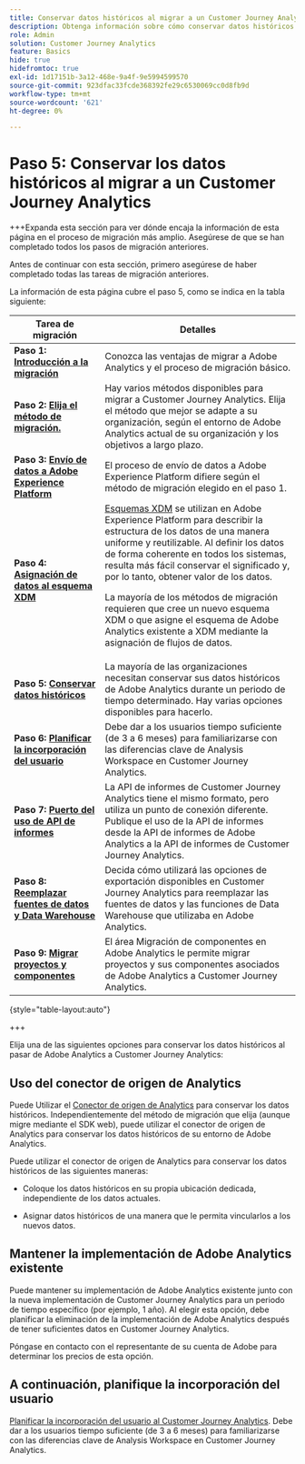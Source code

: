 ```yaml
---
title: Conservar datos históricos al migrar a un Customer Journey Analytics
description: Obtenga información sobre cómo conservar datos históricos al migrar a Customer Journey Analytics
role: Admin
solution: Customer Journey Analytics
feature: Basics
hide: true
hidefromtoc: true
exl-id: 1d17151b-3a12-468e-9a4f-9e5994599570
source-git-commit: 923dfac33fcde368392fe29c6530069cc0d8fb9d
workflow-type: tm+mt
source-wordcount: '621'
ht-degree: 0%

---
```


# Paso 5: Conservar los datos históricos al migrar a un Customer Journey Analytics

+++Expanda esta sección para ver dónde encaja la información de esta página en el proceso de migración más amplio. Asegúrese de que se han completado todos los pasos de migración anteriores.

Antes de continuar con esta sección, primero asegúrese de haber completado todas las tareas de migración anteriores.

La información de esta página cubre el paso 5, como se indica en la tabla siguiente:

| Tarea de migración | Detalles |
|---------|----------|
| **Paso 1: [Introducción a la migración](/help/getting-started/cja-migration/cja-migration-getstarted.md)** | Conozca las ventajas de migrar a Adobe Analytics y el proceso de migración básico. |
| **Paso 2: [Elija el método de migración.](/help/getting-started/cja-migration/cja-migration-method.md)** | Hay varios métodos disponibles para migrar a Customer Journey Analytics. Elija el método que mejor se adapte a su organización, según el entorno de Adobe Analytics actual de su organización y los objetivos a largo plazo. |
| **Paso 3: [Envío de datos a Adobe Experience Platform](/help/getting-started/cja-migration/cja-migration-send-to-platform.md)** | El proceso de envío de datos a Adobe Experience Platform difiere según el método de migración elegido en el paso 1. |
| **Paso 4: [Asignación de datos al esquema XDM](/help/getting-started/cja-migration/cja-migration-xdm.md)** | [Esquemas XDM](https://experienceleague.adobe.com/en/docs/experience-platform/xdm/home#xdm-schemas) se utilizan en Adobe Experience Platform para describir la estructura de los datos de una manera uniforme y reutilizable. Al definir los datos de forma coherente en todos los sistemas, resulta más fácil conservar el significado y, por lo tanto, obtener valor de los datos.<p>La mayoría de los métodos de migración requieren que cree un nuevo esquema XDM o que asigne el esquema de Adobe Analytics existente a XDM mediante la asignación de flujos de datos.</p> |
| <span class="preview">**Paso 5: [Conservar datos históricos](/help/getting-started/cja-migration/cja-migration-historical-data.md)**</span> | <span class="preview">La mayoría de las organizaciones necesitan conservar sus datos históricos de Adobe Analytics durante un periodo de tiempo determinado. Hay varias opciones disponibles para hacerlo.</span> |
| **Paso 6: [Planificar la incorporación del usuario](/help/getting-started/cja-migration/cja-migration-onboarding.md)** | Debe dar a los usuarios tiempo suficiente (de 3 a 6 meses) para familiarizarse con las diferencias clave de Analysis Workspace en Customer Journey Analytics. |
| **Paso 7: [Puerto del uso de API de informes](/help/getting-started/cja-migration/cja-migration-api.md)** | La API de informes de Customer Journey Analytics tiene el mismo formato, pero utiliza un punto de conexión diferente. Publique el uso de la API de informes desde la API de informes de Adobe Analytics a la API de informes de Customer Journey Analytics. |
| **Paso 8: [Reemplazar fuentes de datos y Data Warehouse](/help/getting-started/cja-migration/cja-migration-export-options.md)** | Decida cómo utilizará las opciones de exportación disponibles en Customer Journey Analytics para reemplazar las fuentes de datos y las funciones de Data Warehouse que utilizaba en Adobe Analytics. |
| **Paso 9: [Migrar proyectos y componentes](/help/getting-started/cja-migration/cja-migration-projects.md)** | El área Migración de componentes en Adobe Analytics le permite migrar proyectos y sus componentes asociados de Adobe Analytics a Customer Journey Analytics. |

{style="table-layout:auto"}

+++

Elija una de las siguientes opciones para conservar los datos históricos al pasar de Adobe Analytics a Customer Journey Analytics:

## Uso del conector de origen de Analytics

Puede Utilizar el [Conector de origen de Analytics](/help/data-ingestion/analytics.md) para conservar los datos históricos. Independientemente del método de migración que elija (aunque migre mediante el SDK web), puede utilizar el conector de origen de Analytics para conservar los datos históricos de su entorno de Adobe Analytics.

Puede utilizar el conector de origen de Analytics para conservar los datos históricos de las siguientes maneras:

* Coloque los datos históricos en su propia ubicación dedicada, independiente de los datos actuales.

* Asignar datos históricos de una manera que le permita vincularlos a los nuevos datos. <!-- Possible? Explain -->

## Mantener la implementación de Adobe Analytics existente

Puede mantener su implementación de Adobe Analytics existente junto con la nueva implementación de Customer Journey Analytics para un periodo de tiempo específico (por ejemplo, 1 año). Al elegir esta opción, debe planificar la eliminación de la implementación de Adobe Analytics después de tener suficientes datos en Customer Journey Analytics.

Póngase en contacto con el representante de su cuenta de Adobe para determinar los precios de esta opción.

## A continuación, planifique la incorporación del usuario

[Planificar la incorporación del usuario al Customer Journey Analytics](/help/getting-started/cja-migration/cja-migration-onboarding.md). Debe dar a los usuarios tiempo suficiente (de 3 a 6 meses) para familiarizarse con las diferencias clave de Analysis Workspace en Customer Journey Analytics.
